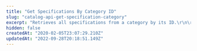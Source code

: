 ```yaml
---
title: "Get Specifications By Category ID"
slug: "catalog-api-get-specification-category"
excerpt: "Retrieves all specifications from a category by its ID.\r\n\r\n## Response body example\r\n\r\n```json\r\n[\r\n    {\r\n        \"Name\": \"Specification A\",\r\n        \"CategoryId\": 1,\r\n        \"FieldId\": 33,\r\n        \"IsActive\": true,\r\n        \"IsStockKeepingUnit\": false\r\n    },\r\n    {\r\n        \"Name\": \"Specification B\",\r\n        \"CategoryId\": 1,\r\n        \"FieldId\": 34,\r\n        \"IsActive\": true,\r\n        \"IsStockKeepingUnit\": false\r\n    },\r\n    {\r\n        \"Name\": \"Specification C\",\r\n        \"CategoryId\": 1,\r\n        \"FieldId\": 35,\r\n        \"IsActive\": false,\r\n        \"IsStockKeepingUnit\": false\r\n    }\r\n]\r\n```"
hidden: false
createdAt: "2020-02-05T23:07:29.210Z"
updatedAt: "2022-09-28T20:18:51.149Z"
---
```

